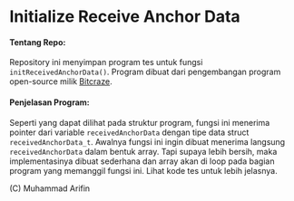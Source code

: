 # Initialize Receive Anchor Data

#### Tentang Repo:
Repository ini menyimpan program tes untuk fungsi `initReceivedAnchorData()`. Program dibuat dari pengembangan program open-source milik [Bitcraze](https://github.com/bitcraze/lps-node-firmware/blob/master/src/uwb_tdoa_anchor3.c). 

#### Penjelasan Program:
Seperti yang dapat dilihat pada struktur program, fungsi ini menerima pointer dari variable `receivedAnchorData` dengan tipe data struct `receivedAnchorData_t`. Awalnya fungsi ini ingin dibuat menerima langsung `receivedAnchorData` dalam bentuk array. Tapi supaya lebih bersih, maka implementasinya dibuat sederhana dan array akan di loop pada bagian program yang memanggil fungsi ini. Lihat kode tes untuk lebih jelasnya. 

(C) Muhammad Arifin
